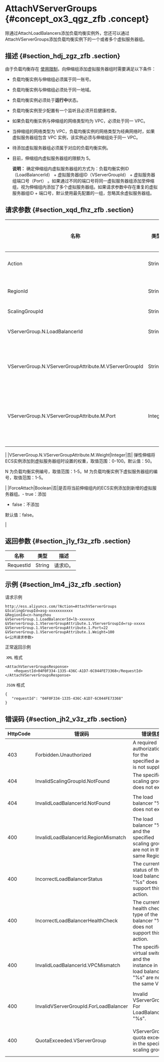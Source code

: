 # AttachVServerGroups {#concept_ox3_qgz_zfb .concept}

除通过AttachLoadBalancers添加负载均衡实例外，您还可以通过AttachVServerGroups添加负载均衡实例下的一个或者多个虚拟服务器组。

## 描述 {#section_hdj_zgz_zfb .section}

由于负载均衡存在 [使用限制](../../../../../cn.zh-CN/产品限制/使用限制.md#)，向伸缩组添加虚拟服务器组时需要满足以下条件：

-   负载均衡实例与伸缩组必须属于同一账号。
-   负载均衡实例与伸缩组必须处于同一地域。
-   负载均衡实例必须处于**运行中**状态。
-   负载均衡实例至少配置有一个监听且必须开启健康检查。
-   如果负载均衡实例与伸缩组的网络类型均为 VPC，必须处于同一 VPC。
-   当伸缩组的网络类型为 VPC，负载均衡实例的网络类型为经典网络时，如果虚拟服务器组包含 VPC 实例，该实例必须与伸缩组处于同一 VPC。
-   待添加虚拟服务器组必须属于对应的负载均衡实例。
-   目前，伸缩组内虚拟服务器组的限额为 5。

    **说明：** 确定伸缩组内虚拟服务器组的方式为：负载均衡实例ID（LoadBalancerId） + 虚拟服务器组ID（VServerGroupId） + 虚拟服务器组端口号（Port） 。如果通过不同的端口号将同一虚拟服务器组添加至伸缩组，视为伸缩组内添加了多个虚拟服务器组。如果请求参数中存在重复的虚拟服务器组ID + 端口号，默认使用最先配置的一组，忽略其余虚拟服务器组。


## 请求参数 {#section_xqd_fhz_zfb .section}

|名称|类型|是否必选|描述|
|--|--|----|--|
|Action|String|是|操作接口名，系统规定参数，取值： AttachVServerGroups。|
|RegionId|String|是|伸缩组所属的地域ID，如cn-hangzhou、cn-shanghai。更多详情，请参阅 [地域和可用区](../../../../../cn.zh-CN/通用参考/地域和可用区.md#)。|
|ScalingGroupId|String|是|伸缩组ID。|
|VServerGroup.N.LoadBalancerId|String|是|虚拟服务器组所属负载均衡实例的ID。N 为负载均衡实例编号，取值范围：1-5。|
|VServerGroup.N.VServerGroupAttribute.M.VServerGroupId|String|是|虚拟服务器组ID。N 为负载均衡实例编号，取值范围：1-5。M 为负载均衡实例下虚拟服务器组的编号，取值范围：1-5。|
|VServerGroup.N.VServerGroupAttribute.M.Port|Integer|是|弹性伸缩将ECS实例添加到虚拟服务器组时使用的端口号，取值范围：1-65535。N 为负载均衡实例编号，取值范围：1-5。M 为负载均衡实例下虚拟服务器组的编号，取值范围：1-5。

|
|VServerGroup.N.VServerGroupAttribute.M.Weight|Integer|否| 弹性伸缩将ECS实例添加到虚拟服务器组时设置的权重，取值范围：0-100。默认值：50。

N 为负载均衡实例编号，取值范围：1-5。M 为负载均衡实例下虚拟服务器组的编号，取值范围：1-5。

|
|ForceAttach|Boolean|否|是否将当前伸缩组内的ECS实例添加到新增的虚拟服务器组。-   true：添加
-   false：不添加

默认值：false。

|

## 返回参数 {#section_j1y_f3z_zfb .section}

|名称|类型|描述|
|--|--|--|
|RequestId|String|请求ID。|

## 示例 {#section_lm4_j3z_zfb .section}

请求示例

```
http://ess.aliyuncs.com/?Action=AttachVServerGroups
&ScalingGroupId=asg-xxxxxxxxxxx
&RegionId=cn-hangzhou
&VServerGroup.1.LoadBalancerId=lb-xxxxxxx
&VServerGroup.1.VServerGroupAttribute.1.VServerGroupId=rsp-xxxxx
&VServerGroup.1.VServerGroupAttribute.1.Port=22
&VServerGroup.1.VServerGroupAttribute.1.Weight=100
&<公共请求参数>
```

正常返回示例

 `XML` 格式

```
<AttachVServerGroupsResponse>
    <RequestId>04F0F334-1335-436C-A1D7-6C044FE73368</RequestId>
</AttachVServerGroupsResponse>
```

 `JSON` 格式

```
{
   "requestId": "04F0F334-1335-436C-A1D7-6C044FE73368"
}
```

## 错误码 {#section_jh2_v3z_zfb .section}

|HttpCode|错误码|错误信息|描述|
|--------|---|----|--|
|403|Forbidden.Unauthorized|A required authorization for the specified action is not supplied.|您未授予弹性伸缩完整的Open API调用权限。|
|404|InvalidScalingGroupId.NotFound|The specified scaling group does not exist.|账号下不存在指定的伸缩组。|
|404|InvalidLoadBalancerId.NotFound|The load balancer "%s" does not exist.|账号下不存在指定的负载均衡实例。|
|400|InvalidLoadBalancerId.RegionMismatch|The load balancer "%s" and the specified scaling group are not in the same Region.|负载均衡实例与伸缩组不在同一地域。|
|400|IncorrectLoadBalancerStatus|The current status of the load balancer "%s" does not support this action.|当前负载均衡实例状态不支持此操作。|
|400|IncorrectLoadBalancerHealthCheck|The current health check type of the load balancer "%s" does not support this action.|当前负载均衡实例未开启健康检查。|
|400|InvalidLoadBalancerId.VPCMismatch|The specified virtual switch and the instance in the load balancer "%s" are not in the same VPC.|负载均衡实例与伸缩组不在同一VPC下。|
|400|InvalidVServerGroupId.ForLoadBalancer|Invalid VServerGroupId For LoadBalancer "%s".|VServerGroupId对应的虚拟服务器组不属于指定的负载均衡实例。|
|400|QuotaExceeded.VServerGroup|VServerGroup quota exceeded in the specified scaling group.|当前伸缩组内可配置的虚拟服务器组个数达到上限。|

